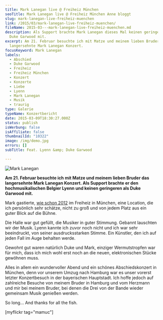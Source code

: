 ```yaml
---
title: Mark Lanegan live @ Freiheiz München
seoTitle: Mark Lanegan live @ Freiheiz München Anne bloggt
slug: mark-lanegan-live-freiheiz-muenchen
link: /2015/03/mark-lanegan-live-freiheiz-muenchen/
fileName: 2015-03---mark-lanegan-live-freiheiz-muenchen.md
description: Als Support brachte Mark Lanegan dieses Mal keinen geringeren als
  Duke Garwood mit.
excerpt: Am 21. Februar besuchte ich mit Matze und meinem lieben Bruder das
  langersehnte Mark Lanegan Konzert.
focusKeyword: Mark Lanegan
labels:
  - Abschied
  - Duke Garwood
  - Freiheiz
  - Freiheiz München
  - Konzert
  - Konzerte
  - Liebe
  - Lyenn
  - Mark Lanegan
  - Musik
  - traurig
type: Galerie
typeName: Konzertbericht
date: 2015-03-09T18:30:27.000Z
status: publish
isWerbung: false
isAffiliate: false
thumbnailId: "10322"
image: /img/demo.jpg
errors: []
subTitle: Feat. Lyenn &amp; Duke Garwood
  
---
```


![Mark Lanegan](http://cardamonchai.com/wp-content/uploads/2015/03/16454954390_fab402aea4_z.jpg "[ ](https://www.flickr.com/photos/99929697@N07/sets)  Mark Lanegan")

**Am 21. Februar besuchte ich mit Matze und meinem lieben Bruder das
langersehnte Mark Lanegan Konzert. Als Support brachte er den hochmusikalischen
Belgier Lyenn und keinen geringeren als Duke Garwood mit.**

Mark gastierte,
[wie schon 2012](http://cardamonchai.aithir.de/2012/08/mark-lenegan-live-freiheiz-munchen/)
im Freiheiz in München, eine Location, die ich persönlich sehr schätze, nicht zu
groß und von jedem Platz aus ein guter Blick auf die Bühne.

Die Halle war gut gefüllt, die Musiker in guter Stimmung. Gebannt lauschten wir
der Musik. Lyenn kannte ich zuvor noch nicht und ich war sehr beeindruckt, von
seiner ausdrucksstarken Stimme. Ein Künstler, den ich auf jeden Fall im Auge
behalten werde.

Gewohnt gut waren natürlich Duke und Mark, einziger Wermutstropfen war für mich,
dass ich mich wohl erst noch an die neuen, elektronischen Stücke gewöhnen muss.

Alles in allem ein wundervoller Abend und ein schönes Abschiedskonzert in
München, denn vor unserem Umzug nach Hamburg war es unser vorerst letzter
Konzertbesuch in der bayerischen Hauptstadt. Ich hoffe jedoch auf zahlreiche
Besuche von meinem Bruder in Hamburg und vom Herzmann und mir bei meinem Bruder,
bei denen die Drei von der Bande wieder gemeinsam Musik genießen werden.

So long... And thanks for all the fish.

[myflickr tag="mamuc"]

  